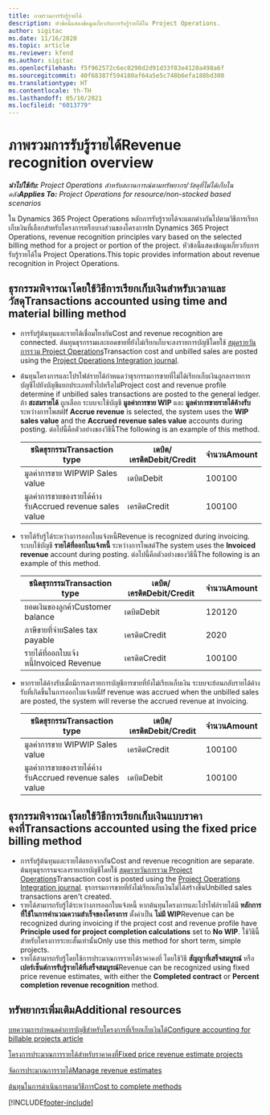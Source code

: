 ```yaml
---
title: ภาพรวมการรับรู้รายได้
description: หัวข้อนี้แสดงข้อมูลเกี่ยวกับการรับรู้รายได้ใน Project Operations.
author: sigitac
ms.date: 11/16/2020
ms.topic: article
ms.reviewer: kfend
ms.author: sigitac
ms.openlocfilehash: f5f962572c6ec0298d2d91d33f83e4120a498a6f
ms.sourcegitcommit: 40f68387f594180af64a5e5c748b6efa188bd300
ms.translationtype: HT
ms.contentlocale: th-TH
ms.lasthandoff: 05/10/2021
ms.locfileid: "6013779"
---
```

# <a name="revenue-recognition-overview"></a><span data-ttu-id="cfb50-103">ภาพรวมการรับรู้รายได้</span><span class="sxs-lookup"><span data-stu-id="cfb50-103">Revenue recognition overview</span></span>

<span data-ttu-id="cfb50-104">_**นำไปใช้กับ:** Project Operations สำหรับสถานการณ์ตามทรัพยากร/วัสดุที่ไม่ได้เก็บในคลัง_</span><span class="sxs-lookup"><span data-stu-id="cfb50-104">_**Applies To:** Project Operations for resource/non-stocked based scenarios_</span></span>

<span data-ttu-id="cfb50-105">ใน Dynamics 365 Project Operations หลักการรับรู้รายได้จะแตกต่างกันไปตามวิธีการเรียกเก็บเงินที่เลือกสำหรับโครงการหรือบางส่วนของโครงการ</span><span class="sxs-lookup"><span data-stu-id="cfb50-105">In Dynamics 365 Project Operations, revenue recognition principles vary based on the selected billing method for a project or portion of the project.</span></span> <span data-ttu-id="cfb50-106">หัวข้อนี้แสดงข้อมูลเกี่ยวกับการรับรู้รายได้ใน Project Operations.</span><span class="sxs-lookup"><span data-stu-id="cfb50-106">This topic provides information about revenue recognition in Project Operations.</span></span>

## <a name="transactions-accounted-using-time-and-material-billing-method"></a><span data-ttu-id="cfb50-107">ธุรกรรมพิจารณาโดยใช้วิธีการเรียกเก็บเงินสำหรับเวลาและวัสดุ</span><span class="sxs-lookup"><span data-stu-id="cfb50-107">Transactions accounted using time and material billing method</span></span>

- <span data-ttu-id="cfb50-108">การรับรู้ต้นทุนและรายได้เชื่อมโยงกัน</span><span class="sxs-lookup"><span data-stu-id="cfb50-108">Cost and revenue recognition are connected.</span></span> <span data-ttu-id="cfb50-109">ต้นทุนธุรกรรมและยอดขายที่ยังไม่เรียกเก็บจะลงรายการบัญชีโดยใช้ [สมุดรายวันการรวม Project Operations](../project-accounting/project-operations-integration-journal.md)</span><span class="sxs-lookup"><span data-stu-id="cfb50-109">Transaction cost and unbilled sales are posted using the [Project Operations Integration journal](../project-accounting/project-operations-integration-journal.md).</span></span>
- <span data-ttu-id="cfb50-110">ต้นทุนโครงการและโปรไฟล์รายได้กำหนดว่าธุรกรรมการขายที่ไม่ได้เรียกเก็บเงินถูกลงรายการบัญชีไปยังบัญชีแยกประเภททั่วไปหรือไม่</span><span class="sxs-lookup"><span data-stu-id="cfb50-110">Project cost and revenue profile determine if unbilled sales transactions are posted to the general ledger.</span></span> <span data-ttu-id="cfb50-111">ถ้า **สะสมรายได้** ถูกเลือก ระบบจะใช้บัญชี **มูลค่าการขาย WIP** และ **มูลค่าการขายรายได้ค้างรับ** ระหว่างการโพสต์</span><span class="sxs-lookup"><span data-stu-id="cfb50-111">If **Accrue revenue** is selected, the system uses the **WIP sales value** and the **Accrued revenue sales value** accounts during posting.</span></span> <span data-ttu-id="cfb50-112">ต่อไปนี้คือตัวอย่างของวิธีนี้</span><span class="sxs-lookup"><span data-stu-id="cfb50-112">The following is an example of this method.</span></span>  

  | <span data-ttu-id="cfb50-113">ชนิดธุรกรรม</span><span class="sxs-lookup"><span data-stu-id="cfb50-113">Transaction type</span></span> | <span data-ttu-id="cfb50-114">เดบิต/เครดิต</span><span class="sxs-lookup"><span data-stu-id="cfb50-114">Debit/Credit</span></span> | <span data-ttu-id="cfb50-115">จำนวน</span><span class="sxs-lookup"><span data-stu-id="cfb50-115">Amount</span></span> |
  | --- | --- | --- |
  | <span data-ttu-id="cfb50-116">มูลค่าการขาย WIP</span><span class="sxs-lookup"><span data-stu-id="cfb50-116">WIP Sales value</span></span> | <span data-ttu-id="cfb50-117">เดบิต</span><span class="sxs-lookup"><span data-stu-id="cfb50-117">Debit</span></span> | <span data-ttu-id="cfb50-118">100</span><span class="sxs-lookup"><span data-stu-id="cfb50-118">100</span></span> |
  | <span data-ttu-id="cfb50-119">มูลค่าการขายของรายได้ค้างรับ</span><span class="sxs-lookup"><span data-stu-id="cfb50-119">Accrued revenue sales value</span></span> | <span data-ttu-id="cfb50-120">เครดิต</span><span class="sxs-lookup"><span data-stu-id="cfb50-120">Credit</span></span> | <span data-ttu-id="cfb50-121">100</span><span class="sxs-lookup"><span data-stu-id="cfb50-121">100</span></span> |

- <span data-ttu-id="cfb50-122">รายได้รับรู้ได้ระหว่างการออกใบแจ้งหนี้</span><span class="sxs-lookup"><span data-stu-id="cfb50-122">Revenue is recognized during invoicing.</span></span> <span data-ttu-id="cfb50-123">ระบบใช้บัญชี **รายได้ที่ออกใบแจ้งหนี้** ระหว่างการโพสต์</span><span class="sxs-lookup"><span data-stu-id="cfb50-123">The system uses the **Invoiced revenue** account during posting.</span></span> <span data-ttu-id="cfb50-124">ต่อไปนี้คือตัวอย่างของวิธีนี้</span><span class="sxs-lookup"><span data-stu-id="cfb50-124">The following is an example of this method.</span></span>  

  | <span data-ttu-id="cfb50-125">ชนิดธุรกรรม</span><span class="sxs-lookup"><span data-stu-id="cfb50-125">Transaction type</span></span> | <span data-ttu-id="cfb50-126">เดบิต/เครดิต</span><span class="sxs-lookup"><span data-stu-id="cfb50-126">Debit/Credit</span></span> | <span data-ttu-id="cfb50-127">จำนวน</span><span class="sxs-lookup"><span data-stu-id="cfb50-127">Amount</span></span> |
  | --- | --- | --- |
  | <span data-ttu-id="cfb50-128">ยอดเงินของลูกค้า</span><span class="sxs-lookup"><span data-stu-id="cfb50-128">Customer balance</span></span> | <span data-ttu-id="cfb50-129">เดบิต</span><span class="sxs-lookup"><span data-stu-id="cfb50-129">Debit</span></span> | <span data-ttu-id="cfb50-130">120</span><span class="sxs-lookup"><span data-stu-id="cfb50-130">120</span></span> |
  | <span data-ttu-id="cfb50-131">ภาษีขายที่จ่าย</span><span class="sxs-lookup"><span data-stu-id="cfb50-131">Sales tax payable</span></span> | <span data-ttu-id="cfb50-132">เครดิต</span><span class="sxs-lookup"><span data-stu-id="cfb50-132">Credit</span></span> | <span data-ttu-id="cfb50-133">20</span><span class="sxs-lookup"><span data-stu-id="cfb50-133">20</span></span> |
  | <span data-ttu-id="cfb50-134">รายได้ที่ออกใบแจ้งหนี้</span><span class="sxs-lookup"><span data-stu-id="cfb50-134">Invoiced Revenue</span></span> | <span data-ttu-id="cfb50-135">เครดิต</span><span class="sxs-lookup"><span data-stu-id="cfb50-135">Credit</span></span> | <span data-ttu-id="cfb50-136">100</span><span class="sxs-lookup"><span data-stu-id="cfb50-136">100</span></span> |

- <span data-ttu-id="cfb50-137">หากรายได้ค้างรับเมื่อมีการลงรายการบัญชีการขายที่ยังไม่เรียกเก็บเงิน ระบบจะย้อนกลับรายได้ค้างรับที่เกิดขึ้นในการออกใบแจ้งหนี้</span><span class="sxs-lookup"><span data-stu-id="cfb50-137">If revenue was accrued when the unbilled sales are posted, the system will reverse the accrued revenue at invoicing.</span></span>

  | <span data-ttu-id="cfb50-138">ชนิดธุรกรรม</span><span class="sxs-lookup"><span data-stu-id="cfb50-138">Transaction type</span></span> | <span data-ttu-id="cfb50-139">เดบิต/เครดิต</span><span class="sxs-lookup"><span data-stu-id="cfb50-139">Debit/Credit</span></span> | <span data-ttu-id="cfb50-140">จำนวน</span><span class="sxs-lookup"><span data-stu-id="cfb50-140">Amount</span></span> |
  | --- | --- | --- |
  | <span data-ttu-id="cfb50-141">มูลค่าการขาย WIP</span><span class="sxs-lookup"><span data-stu-id="cfb50-141">WIP Sales value</span></span> | <span data-ttu-id="cfb50-142">เครดิต</span><span class="sxs-lookup"><span data-stu-id="cfb50-142">Credit</span></span> | <span data-ttu-id="cfb50-143">100</span><span class="sxs-lookup"><span data-stu-id="cfb50-143">100</span></span> |
  | <span data-ttu-id="cfb50-144">มูลค่าการขายของรายได้ค้างรับ</span><span class="sxs-lookup"><span data-stu-id="cfb50-144">Accrued revenue sales value</span></span> | <span data-ttu-id="cfb50-145">เดบิต</span><span class="sxs-lookup"><span data-stu-id="cfb50-145">Debit</span></span> | <span data-ttu-id="cfb50-146">100</span><span class="sxs-lookup"><span data-stu-id="cfb50-146">100</span></span> |

## <a name="transactions-accounted-using-the-fixed-price-billing-method"></a><span data-ttu-id="cfb50-147">ธุรกรรมพิจารณาโดยใช้วิธีการเรียกเก็บเงินแบบราคาคงที่</span><span class="sxs-lookup"><span data-stu-id="cfb50-147">Transactions accounted using the fixed price billing method</span></span>

- <span data-ttu-id="cfb50-148">การรับรู้ต้นทุนและรายได้แยกจากกัน</span><span class="sxs-lookup"><span data-stu-id="cfb50-148">Cost and revenue recognition are separate.</span></span> <span data-ttu-id="cfb50-149">ต้นทุนธุรกรรมจะลงรายการบัญชีโดยใช้ [สมุดรายวันการรวม Project Operations](../project-accounting/project-operations-integration-journal.md)</span><span class="sxs-lookup"><span data-stu-id="cfb50-149">Transaction cost is posted using the [Project Operations Integration journal](../project-accounting/project-operations-integration-journal.md).</span></span> <span data-ttu-id="cfb50-150">ธุรกรรมการขายที่ยังไม่เรียกเก็บเงินไม่ได้สร้างขึ้น</span><span class="sxs-lookup"><span data-stu-id="cfb50-150">Unbilled sales transactions aren't created.</span></span>
- <span data-ttu-id="cfb50-151">รายได้สามารถรับรู้ได้ระหว่างการออกใบแจ้งหนี้ หากต้นทุนโครงการและโปรไฟล์รายได้มี **หลักการที่ใช้ในการคำนวณความสำเร็จของโครงการ** ตั้งค่าเป็น **ไม่มี WIP**</span><span class="sxs-lookup"><span data-stu-id="cfb50-151">Revenue can be recognized during invoicing if the project cost and revenue profile have **Principle used for project completion calculations** set to **No WIP**.</span></span> <span data-ttu-id="cfb50-152">ใช้วิธีนี้สำหรับโครงการระยะสั้นเท่านั้น</span><span class="sxs-lookup"><span data-stu-id="cfb50-152">Only use this method for short term, simple projects.</span></span>
- <span data-ttu-id="cfb50-153">รายได้สามารถรับรู้โดยใช้การประมาณการรายได้ราคาคงที่ โดยใช้วิธี **สัญญาที่เสร็จสมบูรณ์** หรือ **เปอร์เซ็นต์การรับรู้รายได้ที่เสร็จสมบูรณ์**</span><span class="sxs-lookup"><span data-stu-id="cfb50-153">Revenue can be recognized using fixed price revenue estimates, with either the **Completed contract** or **Percent completion revenue recognition** method.</span></span>

## <a name="additional-resources"></a><span data-ttu-id="cfb50-154">ทรัพยากรเพิ่มเติม</span><span class="sxs-lookup"><span data-stu-id="cfb50-154">Additional resources</span></span>
[<span data-ttu-id="cfb50-155">บทความการกำหนดค่าการบัญชีสำหรับโครงการที่เรียกเก็บเงินได้</span><span class="sxs-lookup"><span data-stu-id="cfb50-155">Configure accounting for billable projects article</span></span>](../project-accounting/configure-accounting-billable-projects.md)

[<span data-ttu-id="cfb50-156">โครงการประมาณการรายได้สำหรับราคาคงที่</span><span class="sxs-lookup"><span data-stu-id="cfb50-156">Fixed price revenue estimate projects</span></span>](rev-rec-percentage-completion-method.md)

[<span data-ttu-id="cfb50-157">จัดการประมาณการรายได้</span><span class="sxs-lookup"><span data-stu-id="cfb50-157">Manage revenue estimates</span></span>](rev-rec-completed-contract-method.md)

[<span data-ttu-id="cfb50-158">ต้นทุนในการดำเนินการตามวิธีการ</span><span class="sxs-lookup"><span data-stu-id="cfb50-158">Cost to complete methods</span></span>](cost-complete-methods.md)


[!INCLUDE[footer-include](../includes/footer-banner.md)]